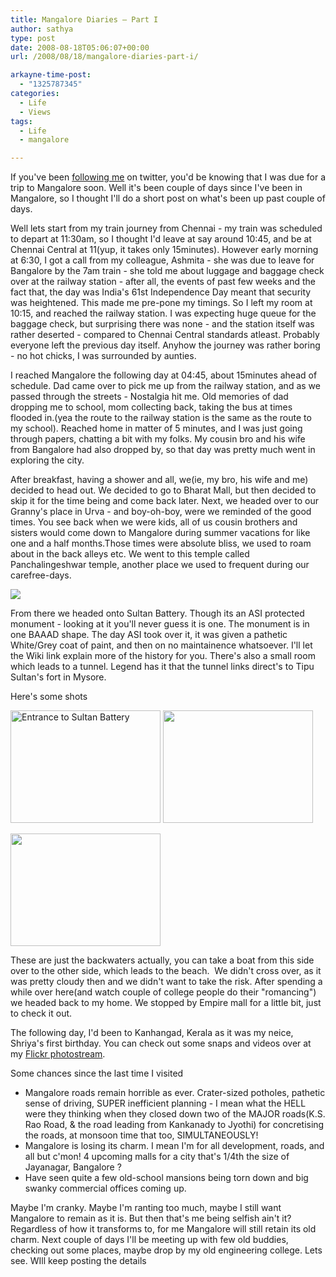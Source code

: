 ```yaml
---
title: Mangalore Diaries – Part I
author: sathya
type: post
date: 2008-08-18T05:06:07+00:00
url: /2008/08/18/mangalore-diaries-part-i/

arkayne-time-post:
  - "1325787345"
categories:
  - Life
  - Views
tags:
  - Life
  - mangalore

---
```

If you've been <a href="https://twitter.com/sathyabhat" target="_blank">following me</a> on twitter, you'd be knowing that I was due for a trip to Mangalore soon. Well it's been couple of days since I've been in Mangalore, so I thought I'll do a short post on what's been up past couple of days.

<!--more-->

Well lets start from my train journey from Chennai - my train was scheduled to depart at 11:30am, so I thought I'd leave at say around 10:45, and be at Chennai Central at 11(yup, it takes only 15minutes). However early morning at 6:30, I got a call from my colleague, Ashmita - she was due to leave for Bangalore by the 7am train - she told me about luggage and baggage check over at the railway station - after all, the events of past few weeks and the fact that, the day was India's 61st Independence Day meant that security was heightened. This made me pre-pone my timings. So I left my room at 10:15, and reached the railway station. I was expecting huge queue for the baggage check, but surprising there was none - and the station itself was rather deserted - compared to Chennai Central standards atleast. Probably everyone left the previous day itself. Anyhow the journey was rather boring - no hot chicks, I was surrounded by aunties.

I reached Mangalore the following day at 04:45, about 15minutes ahead of schedule. Dad came over to pick me up from the railway station, and as we passed through the streets - Nostalgia hit me. Old memories of dad dropping me to school, mom collecting back, taking the bus at times flooded in.(yea the route to the railway station is the same as the route to my school). Reached home in matter of 5 minutes, and I was just going through papers, chatting a bit with my folks. My cousin bro and his wife from Bangalore had also dropped by, so that day was pretty much went in exploring the city.

After breakfast, having a shower and all, we(ie, my bro, his wife and me) decided to head out. We decided to go to Bharat Mall, but then decided to skip it for the time being and come back later. Next, we headed over to our Granny's place in Urva - and boy-oh-boy, were we reminded of the good times. You see back when we were kids, all of us cousin brothers and sisters would come down to Mangalore during summer vacations for like one and a half months.Those times were absolute bliss, we used to roam about in the back alleys etc. We went to this temple called Panchalingeshwar temple, another place we used to frequent during our carefree-days.

[![][1]][2]

From there we headed onto Sultan Battery. Though its an ASI protected monument - looking at it you'll never guess it is one. The monument is in one BAAAD shape. The day ASI took over it, it was given a pathetic White/Grey coat of paint, and then on no maintainence whatsoever. I'll let the Wiki link explain more of the history for you. There's also a small room which leads to a tunnel. Legend has it that the tunnel links direct's to Tipu Sultan's fort in Mysore.

Here's some shots

<img src="https://farm4.static.flickr.com/3268/2772183380_b2e069b239_m.jpg" alt="Entrance to Sultan Battery" width="240" height="180" /> [<img src="https://farm4.static.flickr.com/3190/2772183382_edaacb99eb_m.jpg" alt="" width="240" height="180" />][3]

[<img src="https://farm4.static.flickr.com/3008/2772184098_07d2d8fc65_m.jpg" alt="" width="240" height="180" />][4]

These are just the backwaters actually, you can take a boat from this side over to the other side, which leads to the beach.  We didn't cross over, as it was pretty cloudy then and we didn't want to take the risk. After spending a while over here(and watch couple of college people do their "romancing") we headed back to my home. We stopped by Empire mall for a little bit, just to check it out.

The following day, I'd been to Kanhangad, Kerala as it was my neice, Shriya's first birthday. You can check out some snaps and videos over at my <a href="https://flickr.com/photos/sathyabhat" target="_blank">Flickr photostream</a>.

Some chances since the last time I visited

  * Mangalore roads remain horrible as ever. Crater-sized potholes, pathetic sense of driving, SUPER inefficient planning - I mean what the HELL were they thinking when they closed down two of the MAJOR roads(K.S. Rao Road, & the road leading from Kankanady to Jyothi) for concretising the roads, at monsoon time that too, SIMULTANEOUSLY!
  * Mangalore is losing its charm. I mean I'm for all development, roads, and all but c'mon! 4 upcoming malls for a city that's 1/4th the size of Jayanagar, Bangalore ?
  * Have seen quite a few old-school mansions being torn down and big swanky commercial offices coming up.

Maybe I'm cranky. Maybe I'm ranting too much, maybe I still want Mangalore to remain as it is. But then that's me being selfish ain't it? Regardless of how it transforms to, for me Mangalore will still retain its old charm. Next couple of days I'll be meeting up with few old buddies, checking out some places, maybe drop by my old engineering college. Lets see. WIll keep posting the details

 [1]: https://farm4.static.flickr.com/3164/2772183372_2b44b0230b_m.jpg
 [2]: https://www.flickr.com/photos/sathyabhat/2772183372/
 [3]: https://www.flickr.com/photos/sathyabhat/2772183382/https://www.flickr.com/photos/sathyabhat/2772183382/
 [4]: https://www.flickr.com/photos/sathyabhat/2772184098/
